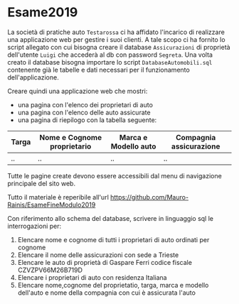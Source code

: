 # Esame2019



La società di pratiche auto `Testarossa` ci ha affidato l'incarico di realizzare una applicazione web per gestire i suoi clienti.
A tale scopo ci ha fornito lo script allegato con cui bisogna creare il database `Assicurazioni` di proprietà dell'utente `Luigi` che accederà al db con password `Segreta`.
Una volta creato il database bisogna importare lo script `DatabaseAutomobili.sql` contenente già le tabelle e dati necessari per il funzionamento dell'applicazione.

Creare quindi una applicazione web che mostri:
- una pagina con l'elenco dei proprietari di auto
- una pagina con l'elenco delle auto assicurate
- una pagina di riepilogo con la tabella seguente:

| Targa | Nome e Cognome proprietario | Marca e Modello auto | Compagnia assicurazione |
| ------ | ------ | ------ | ------ |
| .. | .. | .. | .. |

Tutte le pagine create devono essere accessibili dal menu di navigazione principale del sito web.

Tutto il materiale è reperibile all'url https://github.com/Mauro-Rainis/EsameFineModulo2019

Con riferimento allo schema del database, scrivere in linguaggio sql le interrogazioni per:

1. Elencare nome e cognome di tutti i proprietari di auto ordinati per cognome
2. Elencare il nome delle assicurazioni con sede a Trieste
3. Elencare le auto di proprietà di Gaspare Ferri codice fiscale CZVZPV66M26B719D
4. Elencare i proprietari di auto con residenza Italiana
5. Elencare nome,cognome del proprietatio, targa, marca e modello dell'auto e nome della compagnia con cui è assicurata l'auto
